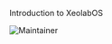 Introduction to XeolabOS

![Maintainer](https://img.shields.io/badge/Built%20By-aedot-blue?style=for-the-badge&logo=terraform)